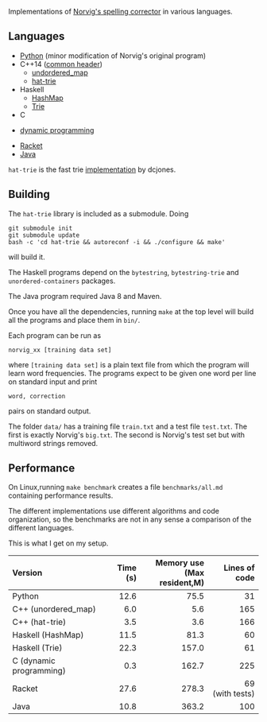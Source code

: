 Implementations of [Norvig's spelling corrector](http://norvig.com/spell-correct.html) in various languages.

## Languages
* [Python](https://github.com/jmoy/norvig-spell/blob/master/python2/norvig.py) (minor modification of Norvig's original program)
* C++14 ([common header](https://github.com/jmoy/norvig-spell/blob/master/cxx-common/norvig.h))
  + [undordered_map](https://github.com/jmoy/norvig-spell/blob/master/cxx_umap/norvig.cc)
  + [hat-trie](https://github.com/jmoy/norvig-spell/blob/master/cxx_hat/norvig.cc)
* Haskell 
  + [HashMap](https://github.com/jmoy/norvig-spell/blob/master/haskell/norvig.hs) 
  + [Trie](https://github.com/jmoy/norvig-spell/blob/master/haskell-trie/norvig.hs) 
* C 
 + [dynamic programming](https://github.com/jmoy/norvig-spell/tree/master/c_dp) 
* [Racket](https://github.com/jmoy/norvig-spell/blob/master/racket/norvig.rkt)
* [Java](https://github.com/jmoy/norvig-spell/tree/master/java)


`hat-trie` is the fast trie [implementation](https://github.com/dcjones/hat-trie/) by dcjones.

## Building
The `hat-trie` library is included as a submodule. Doing 

    git submodule init
    git submodule update
    bash -c 'cd hat-trie && autoreconf -i && ./configure && make'

will build it. 

The Haskell programs depend on the `bytestring`, `bytestring-trie` and `unordered-containers` packages.

The Java program required Java 8 and Maven.

Once you have all the dependencies, running `make` at the top level will build all the programs and place them in `bin/`.

Each program can be run as

    norvig_xx [training data set]

where `[training data set]` is a plain text file from which the program will learn word frequencies. The programs expect to be given one word per line on standard input and print

    word, correction

pairs on standard output.

The folder `data/` has a training file `train.txt` and a test file `test.txt`. The first is exactly Norvig's `big.txt`. The second is Norvig's test set but with multiword strings removed.

## Performance

On Linux,running `make benchmark` creates a file `benchmarks/all.md` containing performance results.

The different implementations use different algorithms and code organization, so the benchmarks are not in any sense a comparison of the different languages.

This is what I get on my setup.

Version                 | Time (s) | Memory use<br/>(Max resident,M)|Lines of code
:-----------------------|---------:|-------------------------------:|------------:
Python                  | 12.6     | 75.5                           | 31
C++ (unordered_map)     |  6.0     |  5.6                           |165
C++ (hat-trie)          |  3.5     |  3.6                           |166
Haskell (HashMap)       | 11.5     | 81.3                           | 60
Haskell (Trie)          | 22.3     |157.0                           | 61
C (dynamic programming) |  0.3     |162.7                           |225
Racket                  | 27.6     |278.3                           | 69<br/>(with tests)
Java                    | 10.8     |363.2                           |100


